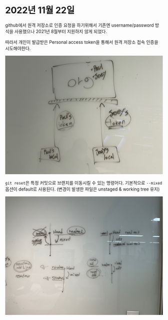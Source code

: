# 2022년 11월 22일

github에서 원격 저장소로 인증 요청을 하기위해서 기존엔 username/password 방식을 사용했으나 2021년 8월부터 지원하지 않게 되었다.

따라서 개인이 발급받은 Personal access token을 통해서 원격 저장소 접속 인증을 시도해야한다.

![./images/2022-11-22-2.jpeg](./images/2022-11-22-2.jpeg)

`git reset`은 특정 커밋으로 브랜치를 이동시킬 수 있는 명령어다. 기본적으로 `--mixed` 옵션이 default로 사용된다. (변경이 발생한 파일은 unstaged & working tree 유지)

![./images/2022-11-22-1.jpeg](./images/2022-11-22-1.jpeg)
